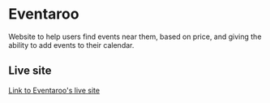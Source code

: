 # Eventaroo

Website to help users find events near them, based on price, and giving the ability to add events to their calendar.

## Live site

[Link to Eventaroo's live site]()